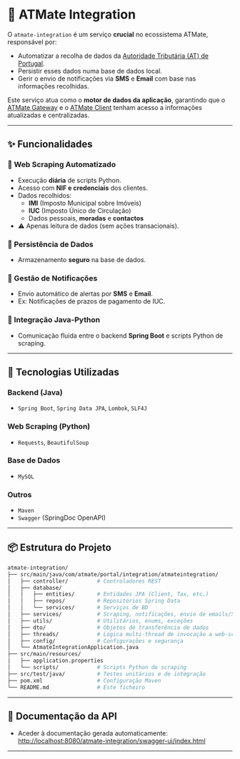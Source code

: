 # 🧠 ATMate Integration

O `atmate-integration` é um serviço **crucial** no ecossistema ATMate, responsável por:

- Automatizar a recolha de dados da [Autoridade Tributária (AT) de Portugal](https://www.portaldasfinancas.gov.pt/).
- Persistir esses dados numa base de dados local.
- Gerir o envio de notificações via **SMS** e **Email** com base nas informações recolhidas.

Este serviço atua como o **motor de dados da aplicação**, garantindo que o [ATMate Gateway](https://github.com/ATMate-Portal/atmate-gateway/) e o [ATMate Client](https://github.com/ATMate-Portal/atmate-client/) tenham acesso a informações atualizadas e centralizadas.

---

## ✨ Funcionalidades

### 🔎 Web Scraping Automatizado

- Execução **diária** de scripts Python.
- Acesso com **NIF e credenciais** dos clientes.
- Dados recolhidos:
  - **IMI** (Imposto Municipal sobre Imóveis)
  - **IUC** (Imposto Único de Circulação)
  - Dados pessoais, **moradas** e **contactos**
- ⚠️ Apenas leitura de dados (sem ações transacionais).

### 📀 Persistência de Dados

- Armazenamento **seguro** na base de dados.

### 📣 Gestão de Notificações

- Envio automático de alertas por **SMS** e **Email**.
- Ex: Notificações de prazos de pagamento de IUC.

### 🔗 Integração Java-Python

- Comunicação fluida entre o backend **Spring Boot** e scripts Python de scraping.

---

## 🚀 Tecnologias Utilizadas

### Backend (Java)

- `Spring Boot`, `Spring Data JPA`, `Lombok`, `SLF4J`

### Web Scraping (Python)

- `Requests`, `BeautifulSoup`

### Base de Dados

- `MySQL` 

### Outros

- `Maven` 
- `Swagger` (SpringDoc OpenAPI)

---

## 📦 Estrutura do Projeto

```bash
atmate-integration/
├── src/main/java/com/atmate/portal/integration/atmateintegration/
│   ├── controller/         # Controladores REST
│   ├── database/
│   │   ├── entities/       # Entidades JPA (Client, Tax, etc.)
│   │   ├── repos/          # Repositórios Spring Data
│   │   └── services/       # Serviços de BD
│   ├── services/           # Scraping, notificações, envio de emails/SMS
│   ├── utils/              # Utilitários, enums, exceções
│   ├── dto/                # Objetos de transferência de dados 
│   ├── threads/            # Lógica multi-thread de invocação a web-scraping
│   ├── config/             # Configurações e segurança
│   └── AtmateIntegrationApplication.java
├── src/main/resources/
│   ├── application.properties
│   └── scripts/            # Scripts Python de scraping
├── src/test/java/          # Testes unitários e de integração
├── pom.xml                 # Configuração Maven
└── README.md               # Este ficheiro
```

---

## 📄 Documentação da API

- Aceder à documentação gerada automaticamente: [http://localhost:8080/atmate-integration/swagger-ui/index.html](http://localhost:8080/atmate-integration/swagger-ui/index.html)

---
